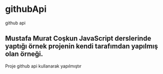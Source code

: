 # githubApi
github api

## Mustafa Murat Coşkun JavaScript derslerinde yaptığı örnek projenin kendi tarafımdan yapılmış olan örneği.


<p> Proje github api kullanarak yapılmıştır </p>
